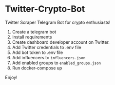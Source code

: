 # Twitter-Crypto-Bot
Twitter Scraper Telegram Bot for crypto enthusiasts!

1. Create a telegram bot
2. Install requirements
3. Create dashboard developer account on Twitter.
4. Add Twitter credentials to .env file
5. Add bot token to .env file
6. Add influencers to `influencers.json`
7. Add enabled groups to `enabled_groups.json`
8. Run docker-compose up

Enjoy!
